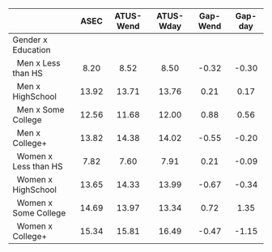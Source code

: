
|                      |         ASEC |    ATUS-Wend |    ATUS-Wday |     Gap-Wend |      Gap-day |
| -------------------- | :----------: | :----------: | :----------: | :----------: | :----------: |
| Gender x Education   |              |              |              |              |              |
| &nbsp;&nbsp;Men x Less than HS |         8.20 |         8.52 |         8.50 |        -0.32 |        -0.30 |
| &nbsp;&nbsp;Men x HighSchool |        13.92 |        13.71 |        13.76 |         0.21 |         0.17 |
| &nbsp;&nbsp;Men x Some College |        12.56 |        11.68 |        12.00 |         0.88 |         0.56 |
| &nbsp;&nbsp;Men x College+ |        13.82 |        14.38 |        14.02 |        -0.55 |        -0.20 |
| &nbsp;&nbsp;Women x Less than HS |         7.82 |         7.60 |         7.91 |         0.21 |        -0.09 |
| &nbsp;&nbsp;Women x HighSchool |        13.65 |        14.33 |        13.99 |        -0.67 |        -0.34 |
| &nbsp;&nbsp;Women x Some College |        14.69 |        13.97 |        13.34 |         0.72 |         1.35 |
| &nbsp;&nbsp;Women x College+ |        15.34 |        15.81 |        16.49 |        -0.47 |        -1.15 |

